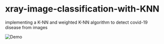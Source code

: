 # xray-image-classification-with-KNN
 implementing a K-NN and weighted K-NN algorithm to detect covid-19 disease from images


![Demo](report.ipynb)
